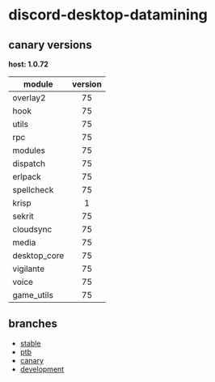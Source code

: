 # discord-desktop-datamining

## canary versions

**host: 1.0.72**

| module | version |
| ------ | :-----: |
| overlay2 | 75 |
| hook | 75 |
| utils | 75 |
| rpc | 75 |
| modules | 75 |
| dispatch | 75 |
| erlpack | 75 |
| spellcheck | 75 |
| krisp | 1 |
| sekrit | 75 |
| cloudsync | 75 |
| media | 75 |
| desktop_core | 75 |
| vigilante | 75 |
| voice | 75 |
| game_utils | 75 |

## branches

- [stable](https://github.com/OpenAsar/discord-desktop-datamining/tree/stable)
- [ptb](https://github.com/OpenAsar/discord-desktop-datamining/tree/ptb)
- [canary](https://github.com/OpenAsar/discord-desktop-datamining/tree/canary)
- [development](https://github.com/OpenAsar/discord-desktop-datamining/tree/development)